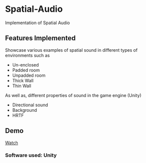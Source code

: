 # Spatial-Audio
Implementation of Spatial Audio

## Features Implemented
Showcase various examples of spatial sound in different types of environments such as
- Un-enclosed
- Padded room
- Unpadded room
- Thick Wall
- Thin Wall

As well as, different properties of sound in the game engine (Unity)
- Directional sound
- Background
- HRTF

## Demo
[Watch](https://github.com/shaileshpranav/Spatial-Audio/blob/main/Recordings/movie_001.mp4)

### Software used: Unity


